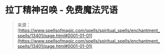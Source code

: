<!--yml

category: 未分类

date: 2024-06-12 18:51:51

-->

# 拉丁精神召唤 - 免费魔法咒语

> 来源：[https://www.spellsofmagic.com/spells/spiritual_spells/enchantment_spells/13401/page.html#0001-01-01](https://www.spellsofmagic.com/spells/spiritual_spells/enchantment_spells/13401/page.html#0001-01-01)
